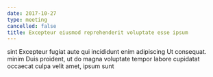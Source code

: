 ```yaml
---
date: 2017-10-27
type: meeting
cancelled: false
title: Excepteur eiusmod reprehenderit voluptate esse ipsum
---
```

sint Excepteur fugiat aute qui incididunt enim adipiscing Ut consequat. minim Duis proident, ut do magna voluptate tempor labore cupidatat occaecat culpa velit amet, ipsum sunt